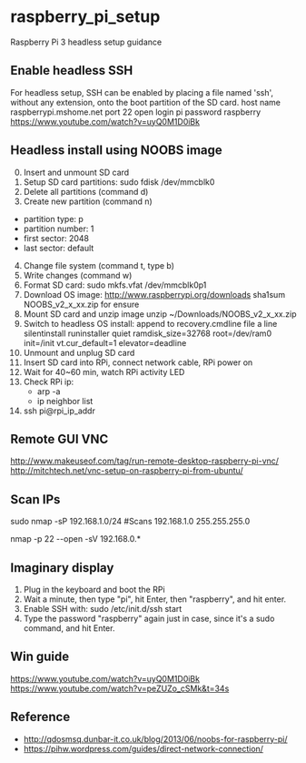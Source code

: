 # raspberry_pi_setup
Raspberry Pi 3 headless setup guidance

## Enable headless SSH
For headless setup, SSH can be enabled by placing a file named 'ssh', without any extension, onto the boot partition of the SD card.
host name  raspberrypi.mshome.net
port 22
open
login pi
password raspberry
https://www.youtube.com/watch?v=uyQ0M1D0iBk

## Headless install using NOOBS image
0. Insert and unmount SD card
1. Setup SD card partitions: sudo fdisk /dev/mmcblk0
2. Delete all partitions (command d)
3. Create new partition (command n)
  * partition type: p
  * partition number: 1
  * first sector: 2048
  * last sector: default
4. Change file system (command t, type b)
5. Write changes (command w)
6. Format SD card: sudo mkfs.vfat /dev/mmcblk0p1
7. Download OS image:  http://www.raspberrypi.org/downloads
   sha1sum NOOBS_v2_x_xx.zip for ensure
8. Mount SD card and unzip image
   unzip ~/Downloads/NOOBS_v2_x_xx.zip
9. Switch to headless OS install: append to recovery.cmdline file a line
   silentinstall runinstaller quiet ramdisk_size=32768 root=/dev/ram0 init=/init vt.cur_default=1 elevator=deadline
10. Unmount and unplug SD card
11. Insert SD card into RPi, connect network cable, RPi power on
12. Wait for 40~60 min, watch RPi activity LED
13. Check RPi ip: 
    * arp -a
    * ip neighbor list
14. ssh pi@rpi_ip_addr

## Remote GUI VNC

http://www.makeuseof.com/tag/run-remote-desktop-raspberry-pi-vnc/
http://mitchtech.net/vnc-setup-on-raspberry-pi-from-ubuntu/


## Scan IPs

sudo nmap -sP 192.168.1.0/24     #Scans 192.168.1.0 255.255.255.0

nmap -p 22 --open -sV 192.168.0.*


## Imaginary display

1. Plug in the keyboard and boot the RPi
2. Wait a minute, then type "pi", hit Enter, then "raspberry", and hit enter.
3. Enable SSH with: sudo /etc/init.d/ssh start
4. Type the password "raspberry" again just in case, since it's a sudo command, and hit Enter.

## Win guide
https://www.youtube.com/watch?v=uyQ0M1D0iBk
https://www.youtube.com/watch?v=peZUZo_cSMk&t=34s



## Reference
 * http://qdosmsq.dunbar-it.co.uk/blog/2013/06/noobs-for-raspberry-pi/
 * https://pihw.wordpress.com/guides/direct-network-connection/
